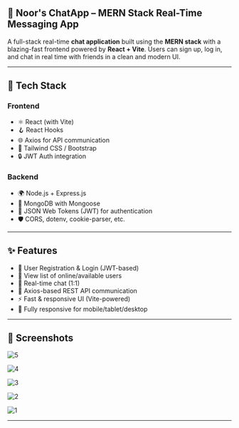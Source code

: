 ## 💬 Noor's ChatApp – MERN Stack Real-Time Messaging App

A full-stack real-time **chat application** built using the **MERN stack** with a blazing-fast frontend powered by **React + Vite**. Users can sign up, log in, and chat in real time with friends in a clean and modern UI.

---

## 🧩 Tech Stack

### Frontend
- ⚛️ React (with Vite)
- 🪝 React Hooks
- 🌐 Axios for API communication
- 🎨 Tailwind CSS / Bootstrap 
- 🔒 JWT Auth integration

### Backend
- 🌍 Node.js + Express.js
- 🧠 MongoDB with Mongoose
- 🔐 JSON Web Tokens (JWT) for authentication
- 🛡️ CORS, dotenv, cookie-parser, etc.

---

## ✨ Features

- 👥 User Registration & Login (JWT-based)
- 🧾 View list of online/available users
- 💬 Real-time chat (1:1)
- 📡 Axios-based REST API communication
- ⚡ Fast & responsive UI (Vite-powered)
- 📱 Fully responsive for mobile/tablet/desktop

---

## 📸 Screenshots
![5](https://github.com/user-attachments/assets/6552aa62-337a-43be-9a5e-6432ce7381d9)

![4](https://github.com/user-attachments/assets/6e91d40e-ebf8-48a9-b434-b926c8061889)

![3](https://github.com/user-attachments/assets/ca0c9180-5c55-4138-b5e5-85cb5237a826)

![2](https://github.com/user-attachments/assets/5cd2e7dc-5d75-4a6c-bd09-1d1881630783)

![1](https://github.com/user-attachments/assets/4507ea5f-9168-496c-ba26-ddabbf0ccef8)

---
